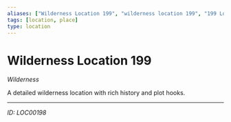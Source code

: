 ```yaml
---
aliases: ["Wilderness Location 199", "wilderness location 199", "199 Location Wilderness"]
tags: [location, place]
type: location
---
```


# Wilderness Location 199

*Wilderness*

A detailed wilderness location with rich history and plot hooks.

---
*ID: LOC00198*